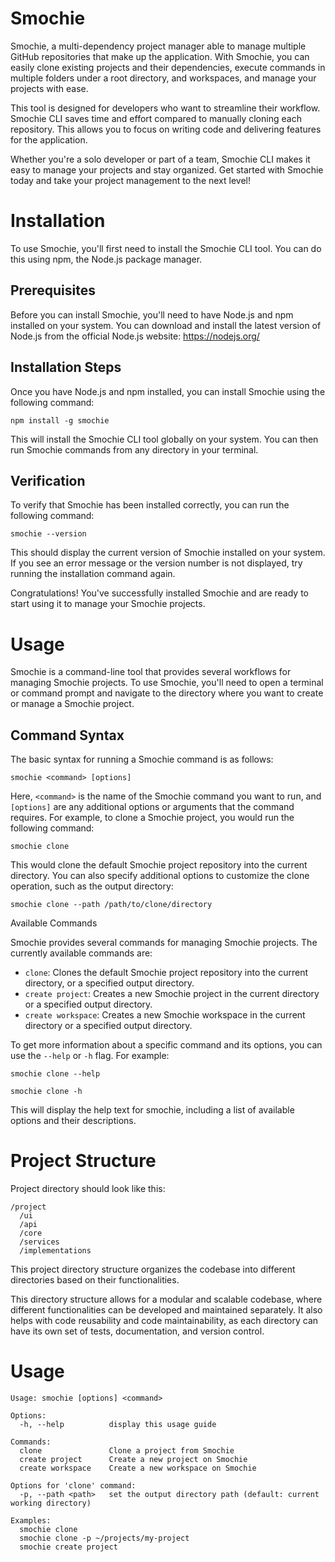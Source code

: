# Smochie

Smochie, a multi-dependency project manager able to manage multiple GitHub repositories that make up the application. With Smochie, you can easily clone existing projects and their dependencies, execute commands in multiple folders under a root directory, and workspaces, and manage your projects with ease.

This tool is designed for developers who want to streamline their workflow. Smochie CLI saves time and effort compared to manually cloning each repository. This allows you to focus on writing code and delivering features for the application.

Whether you're a solo developer or part of a team, Smochie CLI makes it easy to manage your projects and stay organized. Get started with Smochie today and take your project management to the next level!

# Installation

To use Smochie, you'll first need to install the Smochie CLI tool. You can do this using npm, the Node.js package manager.

## Prerequisites

Before you can install Smochie, you'll need to have Node.js and npm installed on your system. You can download and install the latest version of Node.js from the official Node.js website: https://nodejs.org/

## Installation Steps

Once you have Node.js and npm installed, you can install Smochie using the following command:

```
npm install -g smochie
```

This will install the Smochie CLI tool globally on your system. You can then run Smochie commands from any directory in your terminal.

## Verification

To verify that Smochie has been installed correctly, you can run the following command:

```
smochie --version
```

This should display the current version of Smochie installed on your system. If you see an error message or the version number is not displayed, try running the installation command again.

Congratulations! You've successfully installed Smochie and are ready to start using it to manage your Smochie projects.

# Usage

Smochie is a command-line tool that provides several workflows for managing Smochie projects. To use Smochie, you'll need to open a terminal or command prompt and navigate to the directory where you want to create or manage a Smochie project.

## Command Syntax

The basic syntax for running a Smochie command is as follows:

```
smochie <command> [options]
```
Here, `<command>` is the name of the Smochie command you want to run, and `[options]` are any additional options or arguments that the command requires. For example, to clone a Smochie project, you would run the following command:

```
smochie clone
```

This would clone the default Smochie project repository into the current directory. You can also specify additional options to customize the clone operation, such as the output directory:

```
smochie clone --path /path/to/clone/directory
```

Available Commands

Smochie provides several commands for managing Smochie projects. The currently available commands are:

- `clone`: Clones the default Smochie project repository into the current directory, or a specified output directory.
- `create project`: Creates a new Smochie project in the current directory or a specified output directory.
- `create workspace`: Creates a new Smochie workspace in the current directory or a specified output directory.

To get more information about a specific command and its options, you can use the `--help` or `-h` flag. For example:

```
smochie clone --help
```

```
smochie clone -h
```

This will display the help text for smochie, including a list of available options and their descriptions.

# Project Structure
Project directory should look like this:
```
/project
  /ui
  /api
  /core
  /services
  /implementations
```

This project directory structure organizes the codebase into different directories based on their functionalities.

This directory structure allows for a modular and scalable codebase, where different functionalities can be developed and maintained separately. It also helps with code reusability and code maintainability, as each directory can have its own set of tests, documentation, and version control.

# Usage

```
Usage: smochie [options] <command>

Options:
  -h, --help          display this usage guide

Commands:
  clone               Clone a project from Smochie
  create project      Create a new project on Smochie
  create workspace    Create a new workspace on Smochie

Options for 'clone' command:
  -p, --path <path>   set the output directory path (default: current working directory)

Examples:
  smochie clone
  smochie clone -p ~/projects/my-project
  smochie create project
```